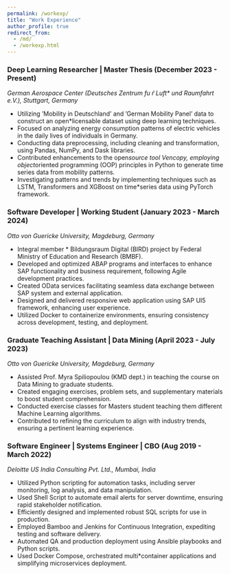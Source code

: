 ```yaml
---
permalink: /workexp/
title: "Work Experience"
author_profile: true
redirect_from:
  - /md/
  - /workexp.html
---
```


### Deep Learning Researcher | Master Thesis (December 2023 - Present)

_German Aerospace Center (Deutsches Zentrum fu ̈r Luft* und Raumfahrt e.V.), Stuttgart, Germany_

* Utilizing ’Mobility in Deutschland’ and ’German Mobility Panel’ data to construct an open*licensable dataset using deep learning techniques.
* Focused on analyzing energy consumption patterns of electric vehicles in the daily lives of individuals in Germany.
* Conducting data preprocessing, including cleaning and transformation, using Pandas, NumPy, and Dask libraries.
* Contributed enhancements to the open*source tool Vencopy, employing object*oriented programming (OOP)
principles in Python to generate time series data from mobility patterns.
* Investigating patterns and trends by implementing techniques such as LSTM, Transformers and XGBoost on time*series data using PyTorch framework.

### Software Developer | Working Student (January 2023 - March 2024)

_Otto von Guericke University, Magdeburg, Germany_

* Integral member * Bildungsraum Digital (BIRD) project by Federal Ministry of Education and Research (BMBF).
* Developed and optimized ABAP programs and interfaces to enhance SAP functionality and business requirement,
following Agile development practices.
* Created OData services facilitating seamless data exchange between SAP system and external application.
* Designed and delivered responsive web application using SAP UI5 framework, enhancing user experience.
* Utilized Docker to containerize environments, ensuring consistency across development, testing, and deployment.

### Graduate Teaching Assistant | Data Mining (April 2023 - July 2023)

_Otto von Guericke University, Magdeburg, Germany_

* Assisted Prof. Myra Spiliopoulou (KMD dept.) in teaching the course on Data Mining to graduate students.
* Created engaging exercises, problem sets, and supplementary materials to boost student comprehension.
* Conducted exercise classes for Masters student teaching them different Machine Learning algorithms.
* Contributed to refining the curriculum to align with industry trends, ensuring a pertinent learning experience.

### Software Engineer | Systems Engineer | CBO (Aug 2019 - March 2022)

_Deloitte US India Consulting Pvt. Ltd., Mumbai, India_

* Utilized Python scripting for automation tasks, including server monitoring, log analysis, and data manipulation.
* Used Shell Script to automate email alerts for server downtime, ensuring rapid stakeholder notification.
* Efficiently designed and implemented robust SQL scripts for use in production.
* Employed Bamboo and Jenkins for Continuous Integration, expediting testing and software delivery.
* Automated QA and production deployment using Ansible playbooks and Python scripts.
* Used Docker Compose, orchestrated multi*container applications and simplifying microservices deployment.